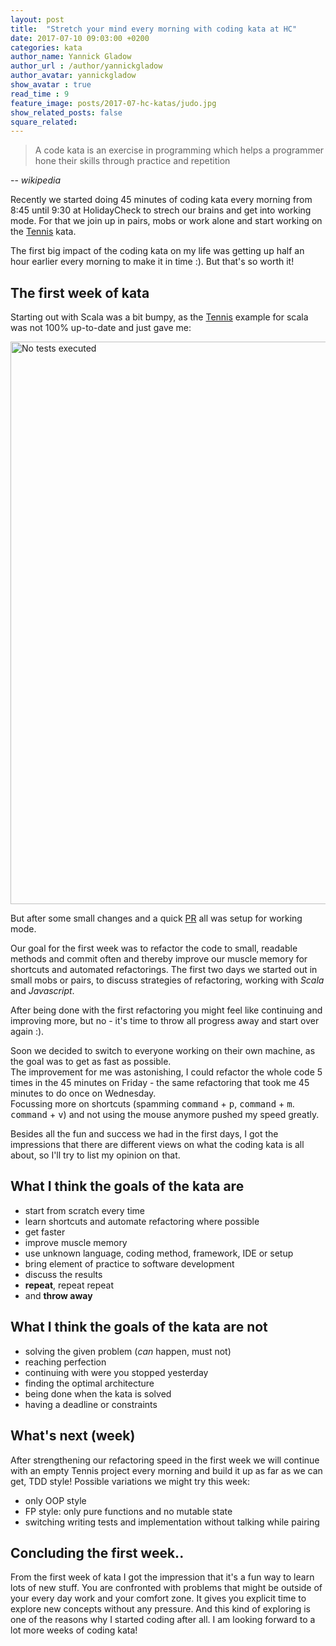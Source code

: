 ```yaml
---
layout: post
title:  "Stretch your mind every morning with coding kata at HC"
date: 2017-07-10 09:03:00 +0200
categories: kata
author_name: Yannick Gladow
author_url : /author/yannickgladow
author_avatar: yannickgladow
show_avatar : true
read_time : 9
feature_image: posts/2017-07-hc-katas/judo.jpg
show_related_posts: false
square_related:
---
```


> A code kata is an exercise in programming which helps a programmer hone their skills through practice and repetition

-- <cite>wikipedia</cite>

Recently we started doing 45 minutes of coding kata every morning from 8:45 until 9:30 at HolidayCheck to strech our brains and get into working mode. For that we join up in pairs, mobs or work alone and start working on the [Tennis](https://github.com/emilybache/Tennis-Refactoring-Kata) kata.

The first big impact of the coding kata on my life was getting up half an hour earlier every morning to make it in time :). But that's so worth it!

## The first week of kata

Starting out with Scala was a bit bumpy, as the [Tennis](https://github.com/emilybache/Tennis-Refactoring-Kata) example for scala was not 100% up-to-date and just gave me:

<img src="{{site.baseurl}}/img/posts/2017-07-hc-katas/no_tests.png" alt="No tests executed" class="centered" width="900" />

But after some small changes and a quick [PR](https://github.com/emilybache/Tennis-Refactoring-Kata/pull/32) all was setup for working mode.

Our goal for the first week was to refactor the code to small, readable methods and commit often and thereby improve our muscle memory for shortcuts and automated refactorings. The first two days we started out in small mobs or pairs, to discuss strategies of refactoring, working with *Scala* and *Javascript*.

After being done with the first refactoring you might feel like continuing and improving more, but no - it's time to throw all progress away and start over again :).

Soon we decided to switch to everyone working on their own machine, as the goal was to get as fast as possible.  
The improvement for me was astonishing, I could refactor the whole code 5 times in the 45 minutes on Friday - the same refactoring that took me 45 minutes to do once on Wednesday.  
Focussing more on shortcuts (spamming <kbd>command</kbd> + <kbd>p</kbd>, <kbd>command</kbd> + <kbd>m</kbd>. <kbd>command</kbd> + <kbd>v</kbd>) and not using the mouse anymore pushed my speed greatly.

Besides all the fun and success we had in the first days, I got the impressions that there are different views on what the coding kata is all about, so I'll try to list my opinion on that.

## What I think the goals of the kata are

* start from scratch every time
* learn shortcuts and automate refactoring where possible
* get faster
* improve muscle memory
* use unknown language, coding method, framework, IDE or setup
* bring element of practice to software development
* discuss the results
* **repeat**, repeat repeat
* and **throw away**


## What I think the goals of the kata are not

* solving the given problem (*can* happen, must not)
* reaching perfection
* continuing with were you stopped yesterday
* finding the optimal architecture
* being done when the kata is solved
* having a deadline or constraints

## What's next (week)

After strengthening our refactoring speed in the first week we will continue with an empty Tennis project every morning and build it up as far as we can get, TDD style! Possible variations we might try this week:

* only OOP style
* FP style: only pure functions and no mutable state
* switching writing tests and implementation without talking while pairing

## Concluding the first week..

From the first week of kata I got the impression that it's a fun way to learn lots of new stuff. You are confronted with problems that might be outside of your every day work and your comfort zone. It gives you explicit time to explore new concepts without any pressure. And this kind of exploring is one of the reasons why I started coding after all.
I am looking forward to a lot more weeks of coding kata!
